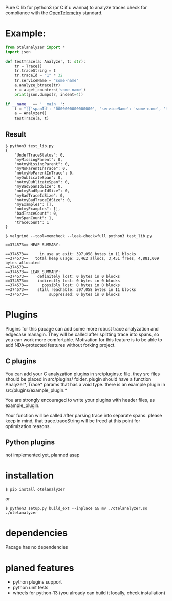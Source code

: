 Pure C lib for python3 (or C if u wanna) to analyze traces check for compliance with the [OpenTelemetry]([url](https://opentelemetry.io/)) standard.

# Example:

```python
from otelanalyzer import *
import json

def testTrace(a: Analyzer, t: str):
    tr = Trace()
    tr.traceString = t
    tr.traceId = "1" * 32
    tr.serviceName = "some-name"
    a.analyze_btrace(tr)
    r = a.get_counters('some-name')
    print(json.dumps(r, indent=4))

if __name__ == '__main__':
    t = "[{'spanId': '0000000000000000', 'serviceName': 'some-name', 'traceId': '00000000000000000000000000000000', 'project': 'some-project', 'service': 'some-service'}]"
    a = Analyzer()
    testTrace(a, t)
```

## Result
```
$ python3 test_lib.py 
{
    "UndefTraceStatus": 0,
    "myMissingParent": 0,
    "notmyMissingParent": 0,
    "myNoParentInTrace": 0,
    "notmyNoParentInTrace": 0,
    "myDublicateSpan": 0,
    "notmyDublicateSpan": 0,
    "myBadSpanIdSize": 0,
    "notmyBadSpanIdSize": 0,
    "myBadTraceIdSize": 0,
    "notmyBadTraceIdSize": 0,
    "myExamples": [],
    "notmyExamples": [],
    "badTraceCount": 0,
    "mySpanCount": 1,
    "traceCount": 1
}

```
```
$ valgrind --tool=memcheck --leak-check=full python3 test_lib.py 

==374573== HEAP SUMMARY:

==374573==     in use at exit: 397,058 bytes in 11 blocks
==374573==   total heap usage: 3,462 allocs, 3,451 frees, 4,881,009 bytes allocated
==374573== 
==374573== LEAK SUMMARY:
==374573==    definitely lost: 0 bytes in 0 blocks
==374573==    indirectly lost: 0 bytes in 0 blocks
==374573==      possibly lost: 0 bytes in 0 blocks
==374573==    still reachable: 397,058 bytes in 11 blocks
==374573==         suppressed: 0 bytes in 0 blocks
```

# Plugins

Plugins for this pacage can add some more robust trace analyzation and edgecase managin. They will be called after splitting trace into spans, so you can work more comfortable. Motivation for this feature is to be able to add NDA-protected features without forking project.

## C plugins

You can add your C analyzation plugins in src/plugins.c file. they src files should be placed in src/plugins/ folder. plugin should have a function Analyzer*, Trace* params that has a void type. there is an example plugin in src/plugins/example_plugin.*

You are strongly encouraged to write your plugins with header files, as example_plugin.

Your function will be called after parsing trace into separate spans. please keep in mind, that trace.traceString will be freed at this point for optimization reasons.

## Python plugins

not implemented yet, planned asap

# installation

```$ pip install otelanalyzer```

or

```$ python3 setup.py build_ext --inplace && mv ./otelanalyzer.so ./otelanalyzer```

# dependencies

Pacage has no dependencies

# planed features

* python plugins support
* python unit tests
* wheels for python-13 (you already can build it locally, check installation)
